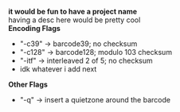 <b>it would be fun to have a project name</b><br>
having a desc here would be pretty cool<br>
<b>Encoding Flags</b><br>
- "-c39" → barcode39; no checksum<br>
- "-c128" → barcode128; modulo 103 checksum<br>
- "-itf" → interleaved 2 of 5; no checksum<br>
- idk whatever i add next<br>

<b>Other Flags</b><br>
- "-q" → insert a quietzone around the barcode

